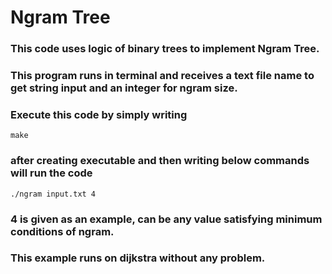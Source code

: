 # Ngram Tree
### This code uses logic of binary trees to implement Ngram Tree. 

### This program runs in terminal and receives a text file name to get string input and an integer for ngram size. 

### Execute this code by simply writing

```
make
```

### after creating executable and then writing below commands will run the code

```
./ngram input.txt 4
```

### 4 is given as an example, can be any value satisfying minimum conditions of ngram.

### This example runs on dijkstra without any problem.
